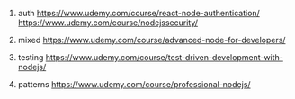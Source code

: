 1. auth
https://www.udemy.com/course/react-node-authentication/
https://www.udemy.com/course/nodejssecurity/


2. mixed
https://www.udemy.com/course/advanced-node-for-developers/

3. testing
https://www.udemy.com/course/test-driven-development-with-nodejs/

2. patterns
https://www.udemy.com/course/professional-nodejs/

